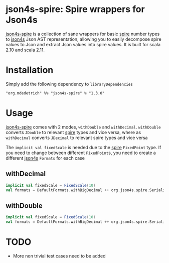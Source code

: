 # json4s-spire: Spire wrappers for Json4s

[json4s-spire][1] is a collection of sane wrappers for basic [spire][2] number types to [json4s][3] Json AST representation, allowing
you to easily decompose spire values to Json and extract Json values into spire values. It is built for scala 2.10 and scala 2.11.

# Installation

Simply add the following dependency to `libraryDependencies`

    "org.mdedetrich" %% "json4s-spire" % "1.3.0"
    
# Usage

[json4s-spire][1] comes with 2 modes, `withDouble` and `withDecimal`. `withDouble` converts `JDouble` to relevant [spire][2] types and vice versa,
where as `withDecimal` converts `JDecimal` to relevant spire types and vice versa

The `implicit val fixedScale` is needed due to the [spire][2] `FixedPoint` type. If you need to change between different `FixedPoint`s, you need
to create a different [json4s][3] `Formats` for each case

## withDecimal

```scala
implicit val fixedScale = FixedScale(10)
val formats = DefaultFormats.withBigDecimal ++ org.json4s.spire.Serializers.withDecimal
```

## withDouble

```scala
implicit val fixedScale = FixedScale(10)
val formats = DefaultFormats.withBigDecimal ++ org.json4s.spire.Serializers.withDouble
```

# TODO

* More non trivial test cases need to be added

[1]:https://github.com/mdedetrich/json4s-spire
[2]:https://github.com/non/spire
[3]:https://github.com/json4s/json4s
